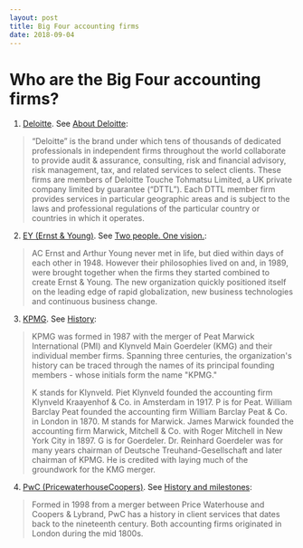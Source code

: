 ```yaml
---
layout: post
title: Big Four accounting firms
date: 2018-09-04
---
```


# Who are the Big Four accounting firms?

1. [Deloitte](https://www2.deloitte.com/us/en.html). See [About Deloitte](https://www2.deloitte.com/us/en/pages/about-deloitte/articles/about-deloitte.html):

> “Deloitte” is the brand under which tens of thousands of dedicated professionals in independent firms throughout the world collaborate to provide audit & assurance, consulting, risk and financial advisory, risk management, tax, and related services to select clients. These firms are members of Deloitte Touche Tohmatsu Limited, a UK private company limited by guarantee (“DTTL”). Each DTTL member firm provides services in particular geographic areas and is subject to the laws and professional regulations of the particular country or countries in which it operates.

2. [EY (Ernst & Young)](https://www.ey.com/en_gl). See [Two people. One vision.](https://www.ey.com/us/en/about-us/our-people-and-culture/our-history):

> AC Ernst and Arthur Young never met in life, but died within days of each other in 1948. However their philosophies lived on and, in 1989, were brought together when the firms they started combined to create Ernst & Young. The new organization quickly positioned itself on the leading edge of rapid globalization, new business technologies and continuous business change.

3. [KPMG](https://home.kpmg.com/us/en/home.html). See [History](https://home.kpmg.com/in/en/home/about/overview/history.html):

> KPMG was formed in 1987 with the merger of Peat Marwick International (PMI) and Klynveld Main Goerdeler (KMG) and their individual member firms. Spanning three centuries, the organization's history can be traced through the names of its principal founding members - whose initials form the name "KPMG."
>
> K stands for Klynveld. Piet Klynveld founded the accounting firm Klynveld Kraayenhof & Co. in Amsterdam in 1917.
> P is for Peat. William Barclay Peat founded the accounting firm William Barclay Peat & Co. in London in 1870.
> M stands for Marwick. James Marwick founded the accounting firm Marwick, Mitchell & Co. with Roger Mitchell in New York City in 1897.
> G is for Goerdeler. Dr. Reinhard Goerdeler was for many years chairman of Deutsche Treuhand-Gesellschaft and later chairman of KPMG. He is credited with laying much of the groundwork for the KMG merger.

4. [PwC (PricewaterhouseCoopers)](https://www.pwc.com/us/en.html). See [History and milestones](https://www.pwc.com/us/en/about-us/pwc-corporate-history.html):

> Formed in 1998 from a merger between Price Waterhouse and Coopers & Lybrand, PwC has a history in client services that dates back to the nineteenth century. Both accounting firms originated in London during the mid 1800s.
